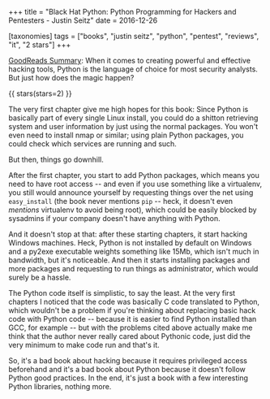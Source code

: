+++
title = "Black Hat Python: Python Programming for Hackers and Pentesters - Justin Seitz"
date = 2016-12-26

[taxonomies]
tags = ["books", "justin seitz", "python", "pentest", "reviews", "it", 
"2 stars"]
+++

[GoodReads Summary](https://www.goodreads.com/book/show/22299369-black-hat-python):
When it comes to creating powerful and effective hacking tools, Python is the
language of choice for most security analysts. But just how does the magic
happen?

<!-- more -->

{{ stars(stars=2) }}

The very first chapter give me high hopes for this book: Since Python is
basically part of every single Linux install, you could do a shitton
retrieving system and user information by just using the normal packages. You
won't even need to install nmap or similar; using plain Python packages, you
could check which services are running and such.

But then, things go downhill.

After the first chapter, you start to add Python packages, which means you
need to have root access -- and even if you use something like a virtualenv,
you still would announce yourself by requesting things over the net using
<code>easy_install</code> (the book never mentions <code>pip</code> -- heck,
it doesn't even *mentions* virtualenv to avoid being root), which could be
easily blocked by sysadmins if your company doesn't have anything with Python.

And it doesn't stop at that: after these starting chapters, it start hacking
Windows machines. Heck, Python is not installed by default on Windows and a
py2exe executable weights something like 15Mb, which isn't much in bandwidth,
but it's noticeable. And then it starts installing packages and more packages
and requesting to run things as administrator, which would surely be a hassle.

The Python code itself is simplistic, to say the least. At the very first
chapters I noticed that the code was basically C code translated to Python,
which wouldn't be a problem if you're thinking about replacing basic hack code
with Python code -- because it is easier to find Python installed than GCC,
for example -- but with the problems cited above actually make me think that
the author never really cared about Pythonic code, just did the very minimum
to make code run and that's it.

So, it's a bad book about hacking because it requires privileged access
beforehand and it's a bad book about Python because it doesn't follow Python
good practices. In the end, it's just a book with a few interesting Python
libraries, nothing more.
